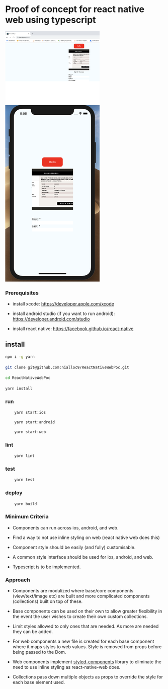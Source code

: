 # Proof of concept for react native web using typescript

<p float="left">
<img src="https://raw.githubusercontent.com/nialloc9/ReactNativeWebPoc/master/screenshots/web.png" alt='web' width="300">

<img src="https://raw.githubusercontent.com/nialloc9/ReactNativeWebPoc/master/screenshots/ios.png" alt='ios' width="300">
</p>

### Prerequisites

- install xcode: <a href="https://developer.apple.com/xcode">https://developer.apple.com/xcode</a>

- install android studio (if you want to run android): <a href="https://developer.android.com/studio">https://developer.android.com/studio</a>

- install react native: <a href="https://facebook.github.io/react-native">https://facebook.github.io/react-native</a> 

## install

```sh
npm i -g yarn

git clone git@github.com:nialloc9/ReactNativeWebPoc.git

cd ReactNativeWebPoc

yarn install
```

### run

```sh
    yarn start:ios
```

```sh
    yarn start:android
```

```sh
    yarn start:web
```

### lint

```sh
    yarn lint
```

### test

```sh
    yarn test
```

### deploy

```sh
    yarn build
```

### Minimum Criteria

- Components can run across ios, android, and web.

- Find a way to not use inline styling on web (react native web does this)

- Component style should be easily (and fully) customisable.

- A common style interface should be used for ios, android, and web.

- Typescript is to be implemented.



### Approach

- Components are modulized where base/core components (view/text/image etc) are built and more complicated components (collections) built on top of these.

- Base components can be used on their own to allow greater flexibility in the event the user wishes to create their own custom collections.

- Limit styles allowed to only ones that are needed. As more are needed they can be added.

- For web components a new file is created for each base component where it maps styles to web values. Style is removed from props before being passed to the Dom.

- Web components implement <a href="https://www.styled-components.com/docs/api">styled-components</a> library to eliminate the need to use inline styling as react-native-web does.

- Collections pass down multiple objects as props to override the style for each base element used.